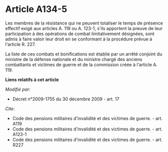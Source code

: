 # Article A134-5

Les membres de la résistance qui ne peuvent totaliser le temps de présence effectif exigé aux articles A. 119 ou A. 123-1,
s'ils apportent la preuve de leur participation à des opérations de combat limitativement désignées, sont admis à faire
valoir leur droit en se conformant à la procédure prévue à l'article R. 227. 

La liste de ces combats et bonifications est établie par un arrêté conjoint du ministre de la défense nationale et du
ministre chargé des anciens combattants et victimes de guerre et de la commission créée à l'article A. 119.

**Liens relatifs à cet article**

_Modifié par_:

  - Décret n°2009-1755 du 30 décembre 2009 - art. 17

_Cite_:

  - Code des pensions militaires d'invalidité et des victimes de guerre. - art. A119
  - Code des pensions militaires d'invalidité et des victimes de guerre. - art. A123-1
  - Code des pensions militaires d'invalidité et des victimes de guerre. - art. R227
